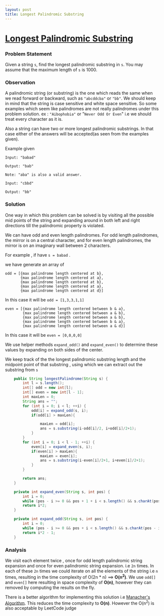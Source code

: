 ```yaml
---
layout: post
title: Longest Palindromic Substring
---
```

# [Longest Palindromic Substring](https://leetcode.com/problems/longest-palindromic-substring/)

### Problem Statement

Given a string `s`, find the longest palindromic substring in `s`. You may assume that the maximum length of `s` is 1000.


### Observation

A palindromic string (or substring) is the one which reads the same when we read forward or backward, such as `"abcddcba"` or `"bb"`. We should keep in mind that the string is case sensitive and white space sensitive. So some examples which seem like palindromes are not really palindromes under this problem solution. ex : `"Aibophobia"` or "`Never Odd Or Even`" i.e we should treat every character as it is.
  
Also a string can have two or more longest palindromic substrings. In that case either of the answers will be accepted(as seen from the examples given).

Example given 

````
Input: "babad"

Output: "bab"

Note: "aba" is also a valid answer.
````

````
Input: "cbbd"

Output: "bb"
````

### Solution

One way in which this problem can be solved is by visiting all the possible mid points of the string and expanding around in both left and right directions till the palindromic property is violated. 
  
We can have odd and even length palindromes. For odd length palindromes, the mirror is on a central character, and for even length palindromes, the mirror is on an imaginary wall between 2 characters. 

For example , if have `s = babad` .

we have generate an array of 
````
odd = [{max palindrome length centered at b},
       {max palindrome length centered at a},
       {max palindrome length centered at b},
       {max palindrome length centered at a},
       {max palindrome length centered at d}]
````
In this case it will be `odd = [1,3,3,1,1]`

````
even = [{max palindrome length centered between b & a},
        {max palindrome length centered between a & b},
        {max palindrome length centered between a & b},
        {max palindrome length centered between b & a},
        {max palindrome length centered between a & d}]
````
In this case it will be `even = [0,0,0,0]`

We use helper methods `expand_odd()` and `expand_even()` to determine these values by expanding on both sides of the center. 

We keep track of the the longest palindromic substring length and the midpoint point of that substring , using which we can extract out the substring from `s`

```java
    public String longestPalindrome(String s) {
        int l = s.length();
        int[] odd = new int[l];
        int[] even = new int[l - 1];
        int maxLen = 0;
        String ans = "";
        for (int i = 0; i < l; ++i) {
            odd[i] = expand_odd(s, i);
            if(odd[i] > maxLen){

                maxLen = odd[i];
                ans = s.substring(i-odd[i]/2, i+odd[i]/2+1);
            }
        }
        for (int i = 0; i < l - 1; ++i) {
            even[i] = expand_even(s, i);
            if(even[i] > maxLen){
                maxLen = even[i];
                ans = s.substring(i-even[i]/2+1, i+even[i]/2+1);
            }
        }

        return ans;
    }

    private int expand_even(String s, int pos) {
        int i = 0;
        while (pos - i >= 0 && pos + 1 + i < s.length() && s.charAt(pos - i) == s.charAt(pos + 1 + i)) i++;
        return i*2;
    }

    private int expand_odd(String s, int pos) {
        int i = 0;
        while (pos - i >= 0 && pos + i < s.length() && s.charAt(pos - i) == s.charAt(pos + i)) i++;
        return i*2 - 1;
    }
```

### Analysis

We visit each element twice , once for odd length palindromic string expansion and once for even palindromic string expansion. i.e `2n` times. In each of these `2n` times we could iterate on all the elements of the string i.e `n` times, resulting in the time complexity of O(2n * n) ==> __O(n<sup>2</sup>)__. We use `odd[]` and `even[]` here resulting in space complexity of __O(n)__, however they can removed by computing the results on the fly.
  
There is a better algorithm for implementing this solution i.e [Manacher's Algorithm](https://en.wikipedia.org/wiki/Longest_palindromic_substring#Manacher.27s_algorithm). This reduces the time complexity to __O(n)__. However the O(n<sup>2</sup>) is also acceptable by LeetCode judge
